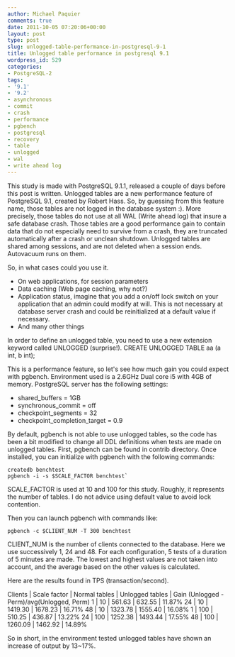 ```yaml
---
author: Michael Paquier
comments: true
date: 2011-10-05 07:20:06+00:00
layout: post
type: post
slug: unlogged-table-performance-in-postgresql-9-1
title: Unlogged table performance in postgresql 9.1
wordpress_id: 529
categories:
- PostgreSQL-2
tags:
- '9.1'
- '9.2'
- asynchronous
- commit
- crash
- performance
- pgbench
- postgresql
- recovery
- table
- unlogged
- wal
- write ahead log
---
```


This study is made with PostgreSQL 9.1.1, released a couple of days before this post is written.
Unlogged tables are a new performance feature of PostgreSQL 9.1, created by Robert Hass. So, by guessing from this feature name, those tables are not logged in the database system :). More precisely, those tables do not use at all WAL (Write ahead log) that insure a safe database crash.
Those tables are a good performance gain to contain data that do not especially need to survive from a crash, they are truncated automatically after a crash or unclean shutdown.
Unlogged tables are shared among sessions, and are not deleted when a session ends. Autovacuum runs on them.

So, in what cases could you use it.

  * On web applications, for session parameters
  * Data caching (Web page caching, why not?)
  * Application status, imagine that you add a on/off lock switch on your application that an admin could modify at will. This is not necessary at database server crash and could be reinitialized at a default value if necessary.
  * And many other things

In order to define an unlogged table, you need to use a new extension keyword called UNLOGGED (surprise!).
    CREATE UNLOGGED TABLE aa (a int, b int);

This is a performance feature, so let's see how much gain you could expect with pgbench.
Environment used is a 2.6GHz Dual core i5 with 4GB of memory.
PostgreSQL server has the following settings:

  * shared_buffers = 1GB
  * synchronous_commit = off
  * checkpoint_segments = 32
  * checkpoint_completion_target = 0.9

By default, pgbench is not able to use unlogged tables, so the code has been a bit modified to change all DDL definitions when tests are made on unlogged tables.
First, pgbench can be found in contrib directory. Once installed, you can initialize with pgbench with the following commands:

    createdb benchtest
    pgbench -i -s $SCALE_FACTOR benchtest`

SCALE_FACTOR is used at 10 and 100 for this study. Roughly, it represents the number of tables. I do not advice using default value to avoid lock contention.

Then you can launch pgbench with commands like:

    pgbench -c $CLIENT_NUM -T 300 benchtest

CLIENT_NUM is the number of clients connected to the database. Here we use successively 1, 24 and 48.
For each configuration, 5 tests of a duration of 5 minutes are made. The lowest and highest values are not taken into account, and the average based on the other values is calculated.

Here are the results found in TPS (transaction/second).

Clients | Scale factor | Normal tables | Unlogged tables | Gain (Unlogged - Perm)/avg(Unlogged, Perm)
1 | 10 | 561.63 | 632.55 | 11.87%
24 | 10 | 1419.30 | 1678.23 | 16.71%
48 | 10 | 1323.78 | 1555.40 | 16.08%
1 | 100 | 510.25 | 436.87 | 13.22%
24 | 100 | 1252.38 | 1493.44 | 17.55%
48 | 100 | 1260.09 | 1462.92 | 14.89%

So in short, in the environment tested unlogged tables have shown an increase of output by 13~17%.

